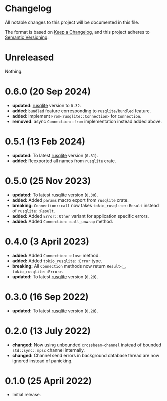 # Changelog
All notable changes to this project will be documented in this file.

The format is based on [Keep a Changelog], and this project adheres to
[Semantic Versioning].

# Unreleased

Nothing.

# 0.6.0 (20 Sep 2024)

- **updated**: [rusqlite] version to `0.32`.
- **added**: `bundled` feature corresponding to `rusqlite/bundled` feature.
- **added**: Implement `From<rusqlite::Connection>` for `Connection`.
- **removed**: async `Connection::from` implementation instead added above.

# 0.5.1 (13 Feb 2024)

- **updated:** To latest [rusqlite] version (`0.31`).
- **added**: Reexported all names from `rusqlite` crate.

# 0.5.0 (25 Nov 2023)

- **updated:** To latest [rusqlite] version (`0.30`).
- **added:** Added `params` macro export from `rusqlite` crate.
- **breaking:** `Connection::call` now takes `tokio_rusqlite::Result` instead
  of `rusqlite::Result`.
- **added:** Added `Error::Other` variant for application
  specific errors.
- **added:** Added `Connection::call_unwrap` method.

# 0.4.0 (3 April 2023)

- **added:** Added `Connection::close` method.
- **added:** Added `tokio_rusqlite::Error` type.
- **breaking:** All `Connection` methods now return `Result<_, tokio_rusqlite::Error>`.
- **updated:** To latest [rusqlite] version (`0.29`).

# 0.3.0 (16 Sep 2022)

- **updated:** To latest [rusqlite] version (`0.28`).

# 0.2.0 (13 July 2022)

- **changed:** Now using unbounded `crossbeam-channel` instead of bounded
  `std::sync::mpsc` channel internally.
- **changed:** Channel send errors in background database thread are now
  ignored instead of panicking.

# 0.1.0 (25 April 2022)

- Initial release.

[rusqlite]: https://crates.io/crates/rusqlite
[Keep a Changelog]: https://keepachangelog.com/en/1.0.0/
[Semantic Versioning]: https://semver.org/spec/v2.0.0.html
